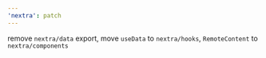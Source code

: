 ```yaml
---
'nextra': patch
---
```


remove `nextra/data` export, move `useData` to `nextra/hooks`, `RemoteContent` to `nextra/components`
